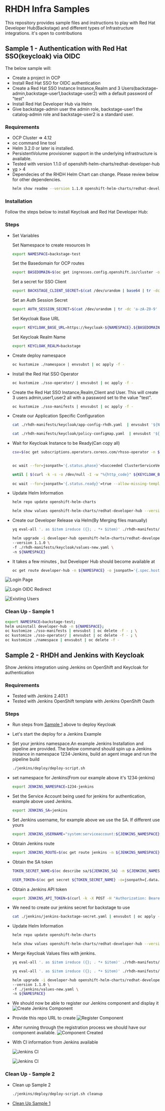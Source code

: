 # RHDH Infra Samples

This repository provides sample files and instructions to play with Red Hat Developer Hub(Backstage) and different types of Infrastructure integrations. it's open to contributions


## Sample 1 - Authentication with Red Hat SSO(keycloak) via OIDC
The below sample will:   
  - Create a project in OCP  
  - Install Red Hat SSO for OIDC authentication
  - Create a Red Hat SSO Instance Instance,Realm and 3 Users(backstage-admin,backstage-user1,backstage-user2) with a default password of "test"
  - Install Red Hat Developer Hub via Helm  
  - Give backstage-admin user the admin role, backstage-user1 the catalog-admin role and backstage-user2 is a standard user.

### Requirements
  - OCP Cluster => 4.12
  - oc command line tool
  - Helm 3.2.0 or later is installed.
  - PersistentVolume provisioner support in the underlying infrastructure is available.
  - Tested with version 1.1.0 of  openshift-helm-charts/redhat-developer-hub
  - [yq](https://github.com/mikefarah/yq/releases) > 4
  - Dependecies of the RHDH Helm Chart can change. Please review below for other dependencies.
     ```bash
    helm show readme --version 1.1.0 openshift-helm-charts/redhat-developer-hub
    ```


### Installation

Follow the steps below to install Keycloak and Red Hat Developer Hub:

### Steps
  - Set Variables  
      
      Set Namespace to create resources In
      ```bash
      export NAMESPACE=backstage-test
      ```

      Set the Basedomain for OCP routes
      ```bash
      export BASEDOMAIN=$(oc get ingresses.config.openshift.io/cluster -o jsonpath='{.spec.domain}')
      ```
      
      Set a secret for SSO Client
      ```bash
      export BACKSTAGE_CLIENT_SECRET=$(cat /dev/urandom | base64 | tr -dc 'a-zA-Z0-9' | fold -w 32 | head -n 1)
      ```

      Set an Auth Session Secret
      ```bash
      export AUTH_SESSION_SECRET=$(cat /dev/urandom | tr -dc 'a-zA-Z0-9' | fold -w 32 | head -n 1)
      ```

      Set Keycloak Base URL
      ```bash
      export KEYCLOAK_BASE_URL=https://keycloak-${NAMESPACE}.${BASEDOMAIN}
      ```

      Set Keycloak Realm Name
      ```bash
      export KEYCLOAK_REALM=backstage
      ```

  - Create deploy namespace
      ```bash
      oc kustomize ./namespace | envsubst | oc apply -f -
      ```

  - Install the Red Hat SSO Operator
      ```bash
      oc kustomize ./sso-operator/ | envsubst | oc apply -f -
      ```

  - Create the Red Hat SSO Instance,Realm,Client and User. This will create 3 users admin,user1,user2 all with a password set to the value "test".
      ```bash
      oc kustomize ./sso-manifests | envsubst | oc apply -f -
      ```

  - Create our Application Specific Configuration
    ```bash
    cat ./rhdh-manifests/keycloak/app-config-rhdh.yaml  | envsubst '${NAMESPACE}' | oc apply -n ${NAMESPACE} -f - 
    ```

    ```bash
    cat ./rhdh-manifests/keycloak/policy-configmap.yaml  | envsubst '${NAMESPACE}' | oc apply -n ${NAMESPACE} -f -
    ```

  - Wait for Keycloak Instance to be Ready(Can copy all)
    ```bash
    csv=$(oc get subscriptions.operators.coreos.com/rhsso-operator -n ${NAMESPACE} -o jsonpath='{.status.installedCSV}');

  
    oc wait --for=jsonpath='{.status.phase}'=Succeeded ClusterServiceVersion/$csv --allow-missing-template-keys=true --timeout=150s -n $NAMESPACE;
    
    until [ $(curl -k -s -o /dev/null -I -w "%{http_code}" ${KEYCLOAK_BASE_URL}/auth/realms/${KEYCLOAK_REALM}/.well-known/openid-configuration) -eq "200" ];do echo -e "Waiting for Keycloak instance endpoint to become ready at ${KEYCLOAK_BASE_URL}/auth/realms/${KEYCLOAK_REALM}/.well-known/openid-configuration \n" && sleep 10;done
  
    oc wait --for=jsonpath='{.status.ready}'=true --allow-missing-template-keys=true --timeout=120s Keycloak/backstage -n $NAMESPACE
    ```

  - Update Helm Information
    ```bash
    helm repo update openshift-helm-charts

    helm show values openshift-helm-charts/redhat-developer-hub --version 1.1.0 > ./rhdh-manifests/base/values.yaml
    ```

- Create our Developer Release via Helm(By Merging files manually)
    ```bash    
    yq eval-all '. as $item ireduce ({}; . *+ $item)' ./rhdh-manifests/base/values.yaml ./rhdh-manifests/keycloak/values.yaml  > ./rhdh-manifests/keycloak/values-new.yaml

    helm upgrade -i developer-hub openshift-helm-charts/redhat-developer-hub \
    --version 1.1.0 \
    -f ./rhdh-manifests/keycloak/values-new.yaml \
    -n ${NAMESPACE}
    ```

- It takes a few minutes , but Developer Hub should become available at
   ```bash
   oc get route developer-hub -n ${NAMESPACE} -o jsonpath='{.spec.host}'
   ```

![Login Page](./images/rhdh-oidc-login.png)

![Login OIDC Redirect](./images/rhdh-oidc-login-entry.png)

![Existing Users](./images/rhdh-oidc-users.png)

<!-- - Create our Developer Release via Helm by providing multiple value files.
    ```bash
    helm upgrade -i developer-hub openshift-helm-charts/redhat-developer-hub \
    --version 1.1.0 \
    -f ./rhdh-manifests/base/values.yaml \
    -f ./rhdh-manifests/keycloak/values.yaml \
    -n ${NAMESPACE}
    ``` -->

### Clean Up - Sample 1
  ```bash
  export NAMESPACE=backstage-test;
  helm uninstall developer-hub -n ${NAMESPACE};
  oc kustomize ./sso-manifests | envsubst | oc delete -f - ; \
  oc kustomize ./sso-operator/ | envsubst | oc delete -f - ; \
  oc kustomize ./namespace | envsubst | oc delete -f -
  ```

## Sample 2 - RHDH and Jenkins with Keycloak
 Show Jenkins integration using Jenkins on OpenShift and Keycloak for authentication


### Requirements
  - Tested with Jenkins 2.401.1
  - Tested with Jenkins OpenShift template with Jenkins OpenShift Oauth

### Steps

  - Run steps from [Sample 1](#sample-1---authentication-with-red-hat-ssokeycloak-via-oidc) above to deploy Keycloak

  <!-- - To use the Jenkins Plugin we need an API Token which requires a user for that. In this example we use the backstage-admin user that is created. To do this we need to need add our keycloak user via OpenShift oauth.

  - We need to delete and recreate our keycloak client to support OpenShift Auth
    ```bash
    cat ./sso-manifests/sso-client.yaml | envsubst | oc delete -f -
    ```

  - Create our KeyCloak Client
    ```bash
    yq eval-all '. as $item ireduce ({}; . *+ $item)' ./sso-manifests/sso-client.yaml ./sso-openshift/sso-client.yaml | envsubst  | oc apply -f -
    ```
  
  - Add Keycloak Backstage client secret to Openshift
    ```bash
    cat ./sso-openshift/oauth-sso-secret.yaml | envsubst | oc apply -f -
    ```

  - Patch OpenShift to add Keycloak as Identity Provider
    ```bash
    if [ -z $(oc get oauth cluster -o jsonpath='{.spec.identityProviders}') ];then cat ./sso-openshift/oauth.yaml  | envsubst | oc apply -f - ;else oc patch oauth cluster --type=json -p=$(cat ./sso-openshift/oauth-identity-provider.json  | envsubst | jq -c) ;fi
    ```

  - Log in as backstage user to get it's Openshift bearer token
    ```bash
    export JENKINS_USERNAME=backstage-admin
    export OCP_API_SERVER=$(oc whoami --show-server)
    RETRY_COUNTER=5
    while [ -z ${USER_TOKEN} ];do sleep 10 && \
    echo -e "Trying to get OpenShift Bearer token for ${JENKINS_USERNAME}\n" && \
    USER_TOKEN=$(/bin/bash -c "unset KUBECONFIG && oc login -u ${JENKINS_USERNAME} -p test $OCP_API_SERVER 1>/dev/null && oc whoami --show-token") && \
    RETRY_COUNTER=$(( RETRY_COUNTER - 1 ));done 
    ```-->

  - Let's start the deploy for a Jenkins Example

  - Set your jenkins namespace.An example Jenkins Installation and pipeline are provided. The below command should spin up a Jenkins Instance in namespace 1234-Jenkins, build an agent image and run the pipeline build

    ```bash
    ./jenkins/deploy/deploy-script.sh
    ```
  - set namespace for Jenkins(From our example above it's 1234-jenkins)
    ```bash
    export JENKINS_NAMESPACE=1234-jenkins
    ```

  - Set the Service Account being used for jenkins for authentication, example above used Jenkins.
    ```bash
    export JENKINS_SA=jenkins
    ```

  - Set Jenkins username, for example above we use the SA. If different use yours
    ```bash
    export JENKINS_USERNAME="system:serviceaccount:${JENKINS_NAMESPACE}:${JENKINS_SA}-admin-edit-view"
    ```
  - Obtain Jenkins route
    ```bash
    export JENKINS_ROUTE=$(oc get route jenkins -n ${JENKINS_NAMESPACE} -o jsonpath='{.spec.host}')
    ```

  - Obtain the SA token
    ```bash
    TOKEN_SECRET_NAME=$(oc describe sa/${JENKINS_SA} -n ${JENKINS_NAMESPACE} | grep Tokens | head -n 1 | cut -d ":" -f2 | tr -d " ")

    USER_TOKEN=$(oc get secret ${TOKEN_SECRET_NAME} -o=jsonpath={.data.token} -n ${JENKINS_NAMESPACE} | base64 -d)   

  - Obtain a Jenkins API token
    ```bash
    export JENKINS_API_TOKEN=$(curl -k -X POST -H "Authorization: Bearer ${USER_TOKEN}" "https://${JENKINS_ROUTE}/user/${JENKINS_USERNAME}/descriptorByName/jenkins.security.ApiTokenProperty/generateNewToken" --data 'newTokenName=backstage-token' | jq '.data.tokenValue' | tr -d '"')
    ```

  - We need to create our jenkins secret for backstage to use
    ```bash
    cat ./jenkins/jenkins-backstage-secret.yaml | envsubst | oc apply -f -
    ```

  - Update Helm Information
    ```bash
    helm repo update openshift-helm-charts

    helm show values openshift-helm-charts/redhat-developer-hub --version 1.1.0 > ./rhdh-manifests/base/values.yaml
    ```

  - Merge Keycloak Values files with jenkins.
    ```bash
    yq eval-all '. as $item ireduce ({}; . *+ $item)' ./rhdh-manifests/base/values.yaml ./rhdh-manifests/keycloak/values.yaml  > ./rhdh-manifests/keycloak/values-new.yaml

    yq eval-all '. as $item ireduce ({}; . *+ $item)' ./rhdh-manifests/keycloak/values-new.yaml ./jenkins/values.yaml  > ./jenkins/values-new.yaml    

    helm upgrade -i developer-hub openshift-helm-charts/redhat-developer-hub \
    --version 1.1.0 \
    -f ./jenkins/values-new.yaml \
    -n ${NAMESPACE}
    ```
  
  - We should now be able to register our Jenkins component and display it
  ![Create Jenkins Component](./images/rhdh-create-jenkins-component.png)

  - Provide this repo URL to create
  ![Register Component](./images/rhdh-create-jenkins-url.png)

  - After running through the registration process we should have our component available.
  ![Component Created](./images/rhdh-component-jenkins.png)

  - With CI information from Jenkins available  

    ![Jenkins CI](./images/rhdh-component-jenkins-2.png)

    ![Jenkins CI](./images/rhdh-jenkins.png)


### Clean Up - Sample 2  

  - Clean up Sample 2
    ```bash
    ./jenkins/deploy/deploy-script.sh cleanup 

    ```

  -  [Clean Up Sample 1](#clean-up-sample-1)
